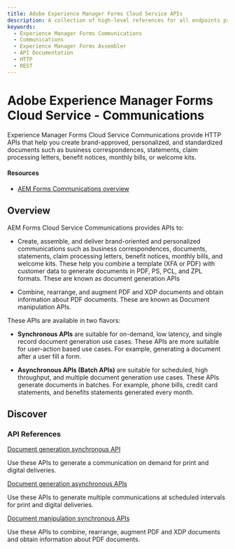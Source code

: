 ```yaml
---
title: Adobe Experience Manager Forms Cloud Service APIs
description: A collection of high-level references for all endpoints provided by Adobe Experience Manager Forms Cloud Service.
keywords: 
  - Experience Manager Forms Communications
  - Communications
  - Experience Manager Forms Assembler
  - API Documentation
  - HTTP
  - REST
---
```


<Hero slots="heading, text"/> 

# Adobe Experience Manager Forms Cloud Service - Communications 

Experience Manager Forms Cloud Service Communications provide HTTP APIs that help you create brand-approved, personalized, and standardized documents such as business correspondences, statements, claim processing letters, benefit notices, monthly bills, or welcome kits.

<Resources slots="heading, links"/>

#### Resources

* [AEM Forms Communications overview](https://experienceleague.adobe.com/docs/experience-manager-cloud-service/content/forms/using-communications/aem-forms-cloud-service-communications-introduction.html)


## Overview

AEM Forms Cloud Service Communications provides APIs to:

* Create, assemble, and deliver brand-oriented and personalized communications such as business correspondences, documents, statements, claim processing letters, benefit notices, monthly bills, and welcome kits. These  help you combine a template (XFA or PDF) with customer data to generate documents in PDF, PS, PCL, and ZPL formats. These are known as document generation APIs

* Combine, rearrange, and augment PDF and XDP documents and obtain information about PDF documents. These are known as Document manipulation APIs.

These APIs are available in two flavors: 

* **Synchronous APIs** are suitable for on-demand, low latency, and single record document generation use cases. These APIs are more suitable for user-action based use cases. For example, generating a document after a user fill a form.

* **Asynchronous APIs (Batch APIs)** are suitable for scheduled, high throughput, and multiple document generation use cases. These APIs generate documents in batches. For example, phone bills, credit card statements, and benefits statements generated every month.

## Discover 

<DiscoverBlock slots="heading, link, text"/>

<!-- ### Get Started

[Authenticate and access Experience Platform APIs](https://experienceleague.adobe.com/docs/experience-platform/landing/platform-apis/api-authentication.html)
    
Follow this tutorial to gather the required authentication credentials for all Experience Platform APIs (except for the Privacy Service API and Reactor API).

<DiscoverBlock slots="link, text"/>

[Authenticate and access the Privacy Service API](https://experienceleague.adobe.com/docs/experience-platform/privacy/api/getting-started.html)
    
Follow this tutorial to gather the required authentication credentials the Privacy Service API.

<DiscoverBlock slots="link, text"/>

[Authenticate and access the Reactor API](https://experienceleague.adobe.com/docs/experience-platform/tags/api/getting-started.html)
    
Follow this tutorial to gather the required authentication credentials for the Reactor API.

<DiscoverBlock slots="heading, link, text"/> -->

### API References

[Document generation synchronous API](references/output-sync.md) 

Use these APIs to generate a communication on demand for print and digital deliveries.

<DiscoverBlock slots="link, text"/>

[Document generation asynchronous APIs](references/output-batch.md) 

Use these APIs to generate multiple communications at scheduled intervals for print and digital deliveries.

<DiscoverBlock slots="link, text"/>

[Document manipulation synchronous APIs](references/assembler-sync.md) 

Use these APIs to combine, rearrange, augment PDF and XDP documents and obtain information about PDF documents.

<!--

[Document Utilities synchronous APIs](references/pdf-utility-sync.md)

Use these APIs to convert an eligible PDF document to an XDP file (Form Design) or query information about a PDF document.

--> 